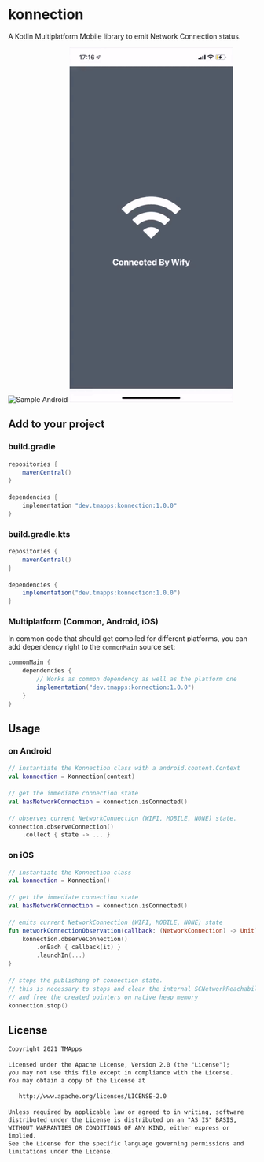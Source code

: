 # konnection

A Kotlin Multiplatform Mobile library to emit Network Connection status.

![Sample Android](art/sample_android.gif) ![Sample iOS](art/sample_ios.gif)

## Add to your project

### build.gradle
```groovy
repositories {
    mavenCentral()
}

dependencies {
    implementation "dev.tmapps:konnection:1.0.0"
}
```

### build.gradle.kts
```groovy
repositories {
    mavenCentral()
}

dependencies {
    implementation("dev.tmapps:konnection:1.0.0")
}
```

### Multiplatform (Common, Android, iOS)
In common code that should get compiled for different platforms, you can add dependency right to the `commonMain` source set:
```groovy
commonMain {
    dependencies {
        // Works as common dependency as well as the platform one
        implementation("dev.tmapps:konnection:1.0.0")
    }
}
```

## Usage

### on Android
```kotlin
// instantiate the Konnection class with a android.content.Context
val konnection = Konnection(context)

// get the immediate connection state
val hasNetworkConnection = konnection.isConnected()

// observes current NetworkConnection (WIFI, MOBILE, NONE) state.
konnection.observeConnection()
    .collect { state -> ... }
```

### on iOS

```kotlin
// instantiate the Konnection class
val konnection = Konnection()

// get the immediate connection state
val hasNetworkConnection = konnection.isConnected()

// emits current NetworkConnection (WIFI, MOBILE, NONE) state
fun networkConnectionObservation(callback: (NetworkConnection) -> Unit) {
    konnection.observeConnection()
        .onEach { callback(it) }
        .launchIn(...)
}

// stops the publishing of connection state.
// this is necessary to stops and clear the internal SCNetworkReachability references
// and free the created pointers on native heap memory  
konnection.stop()
```

## License

    Copyright 2021 TMApps
    
    Licensed under the Apache License, Version 2.0 (the "License");
    you may not use this file except in compliance with the License.
    You may obtain a copy of the License at
    
       http://www.apache.org/licenses/LICENSE-2.0
    
    Unless required by applicable law or agreed to in writing, software
    distributed under the License is distributed on an "AS IS" BASIS,
    WITHOUT WARRANTIES OR CONDITIONS OF ANY KIND, either express or implied.
    See the License for the specific language governing permissions and
    limitations under the License.